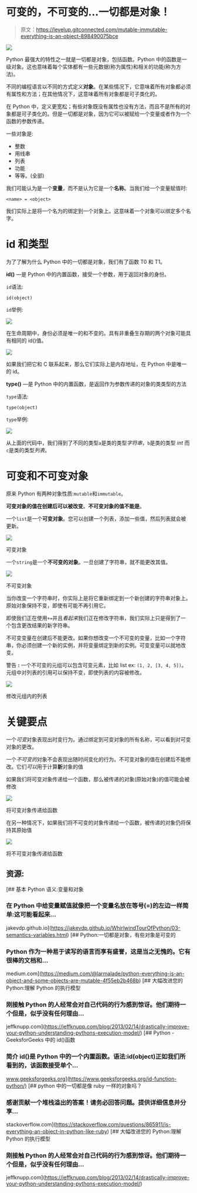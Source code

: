 # 可变的，不可变的…一切都是对象！

> 原文：<https://levelup.gitconnected.com/mutable-immutable-everything-is-an-object-898490075bce>

![](img/1cf2cbca11c4bad5ef7f9caa9eac1e92.png)

Python 最强大的特性之一就是一切都是对象，包括函数。Python 中的函数是一级对象。这也意味着每个实体都有一些元数据(称为属性)和相关的功能(称为方法)。

不同的编程语言以不同的方式定义**对象**。在某些情况下，它意味着所有对象都必须有属性和方法；在其他情况下，这意味着所有对象都是可子类化的。

在 Python 中，定义更宽松；有些对象既没有属性也没有方法，而且不是所有的对象都是可子类化的。但是一切都是对象，因为它可以被赋给一个变量或者作为一个函数的参数传递。

一些对象是:

*   整数
*   用线串
*   列表
*   功能
*   等等。(全部)

我们可能认为是一个**变量**，而不是认为它是一个**名称**。当我们给一个变量赋值时:

```
<name> = <object>
```

我们实际上是将一个名为的绑定到一个对象上。这意味着一个对象可以绑定多个名字。

# id 和类型

为了了解为什么 Python 中的一切都是对象，我们有了函数 T0 和 T1。

**id()** —是 Python 中的内置函数，接受一个参数，用于返回对象的身份。

`id`语法:

```
id(object)
```

`id`举例:

![](img/06e59939f20bf9bef910c28bb8604c8f.png)

在生命周期中，身份必须是唯一的和不变的。具有非重叠生存期的两个对象可能具有相同的 id()值。

![](img/9167a708db1f9b0b67a6555db98caaef.png)

如果我们把它和 C 联系起来，那么它们实际上是内存地址，在 Python 中是唯一的 id。

**type()** —是 Python 中的内置函数，是返回作为参数传递的对象的类类型的方法

`type`语法:

```
type(object)
```

`type`举例:

![](img/d973c6af5897917f944b2fbe37d663a8.png)

从上面的代码中，我们得到了不同的类型`a`是类的类型*字符串*，`b`是类的类型 *int* 而`c`是类的类型*列表*。

# 可变和不可变对象

原来 Python 有两种对象性质:`mutable`和`immutable`。

**可变对象的值在创建后可以被改变**。**不可变对象的值不能是**。

一个`list`是一个**可变对象**。您可以创建一个列表，添加一些值，然后列表就会被更新。

![](img/7e63d69b675ef9ff7dd19bddbbc322bc.png)

可变对象

一个`string`是一个**不可变的对象**。一旦创建了字符串，就不能更改其值。

![](img/ac05addb7c79679d5d74459bef02eb58.png)

不可变对象

当你改变一个字符串时，你实际上是将它重新绑定到一个新创建的字符串对象上。原始对象保持不变，即使有可能不再引用它。

即使我们正在使用`+=`并且*看起来*我们正在修改字符串，我们实际上只是得到了一个包含更改结果的新字符串。

不可变变量在创建后不能更改。如果你想改变一个不可变的变量，比如一个字符串，你必须创建一个新的实例，并将变量绑定到新的实例。可变变量可以就地改变。

警告 **:** 一个不可变的元组可以包含可变元素，比如 list ex: `(1, 2, [3, 4, 5])`。元组中对列表的引用可以保持不变，即使列表的内容被修改。

![](img/ffa1a73b91521c8237e311b491ff4cd1.png)

修改元组内的列表

# 关键要点

一个*可变*对象表现出时变行为。通过绑定到可变对象的所有名称，可以看到对可变对象的更改。

一个*不可变的*对象不会表现出随时间变化的行为。不可变对象的值在创建后不能修改。它们*可以*用于计算**新**对象的值

如果我们将可变对象传递给一个函数，那么被传递的对象(原始对象)的值可能会被修改

![](img/f4cb9b99d5a38653080f9474de9d95a5.png)

将可变对象传递给函数

在另一种情况下，如果我们将不可变的对象传递给一个函数，被传递的对象仍将保持其原始值

![](img/1c1ab869f910fa1a4c8d5d3ce5b8ede2.png)

将不可变对象传递给函数

## 资源:

[](https://jakevdp.github.io/WhirlwindTourOfPython/03-semantics-variables.html) [## 基本 Python 语义:变量和对象

### 在 Python 中给变量赋值就像把一个变量名放在等号(=)的左边一样简单:这可能看起来…

jakevdp.github.io](https://jakevdp.github.io/WhirlwindTourOfPython/03-semantics-variables.html)  [## Python:一切都是对象，有些对象是可变的

### Python 作为一种易于读写的语言而享有盛誉，这是当之无愧的。它有很棒的文档和…

medium.com](https://medium.com/@larmalade/python-everything-is-an-object-and-some-objects-are-mutable-4f55eb2b468b) [](https://jeffknupp.com/blog/2013/02/14/drastically-improve-your-python-understanding-pythons-execution-model/) [## 大幅改进您的 Python:理解 Python 的执行模型

### 刚接触 Python 的人经常会对自己代码的行为感到惊讶。他们期待一个但是，似乎没有任何理由…

jeffknupp.com](https://jeffknupp.com/blog/2013/02/14/drastically-improve-your-python-understanding-pythons-execution-model/) [](https://www.geeksforgeeks.org/id-function-python/) [## Python - GeeksforGeeks 中的 id()函数

### 简介 id()是 Python 中的一个内置函数。语法:id(object)正如我们所看到的，该函数接受单个…

www.geeksforgeeks.org](https://www.geeksforgeeks.org/id-function-python/) [](https://stackoverflow.com/questions/865911/is-everything-an-object-in-python-like-ruby) [## python 中的一切都是像 ruby 一样的对象吗？

### 感谢贡献一个堆栈溢出的答案！请务必回答问题。提供详细信息并分享…

stackoverflow.com](https://stackoverflow.com/questions/865911/is-everything-an-object-in-python-like-ruby) [](https://jeffknupp.com/blog/2013/02/14/drastically-improve-your-python-understanding-pythons-execution-model/) [## 大幅改进您的 Python:理解 Python 的执行模型

### 刚接触 Python 的人经常会对自己代码的行为感到惊讶。他们期待一个但是，似乎没有任何理由…

jeffknupp.com](https://jeffknupp.com/blog/2013/02/14/drastically-improve-your-python-understanding-pythons-execution-model/)